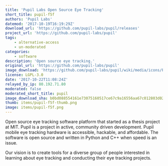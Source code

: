 ```yaml
---
title: 'Pupil Labs Open Source Eye Tracking'
short_title: pupil-f5f
authors: 'Pupil Labs'
datemod: '2017-10-19T16:19:29Z'
download_url: 'https://github.com/pupil-labs/pupil/releases'
project_url: 'https://github.com/pupil-labs/pupil'
tags:
    - alternative-access
    - un-moderated
categories:
    - software
description: 'Open source eye tracking.'
original_url: 'https://github.com/pupil-labs/pupil'
image_download: 'https://github.com/pupil-labs/pupil/wiki/media/icons/Pupil_Logo_wiki-01.png'
license: LGPL-3.0
date: '2017-10-22T11:08:24Z'
relayed_by_ip: 80.192.71.80
moderated: false
moderated_short_title: pupil
image_download_sha: b0bd088554161e73075160517ce67c9a16556aa67c012803d02cb6a520111dcb
thumb: items/pupil-f5f-thumb.png
image: items/pupil-f5f.png
---
```

Open source eye tracking software platform that started as a thesis project at MIT. Pupil is a project in active, community driven development. Pupil mobile eye tracking hardware is accessible, hackable, and affordable. The software is open source and written in Python and C++ when speed is an issue.

Our vision is to create tools for a diverse group of people interested in learning about eye tracking and conducting their eye tracking projects.